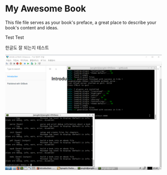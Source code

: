 # My Awesome Book

This file file serves as your book's preface, a great place to describe your book's content and ideas.

Test Test

한글도 잘 되는지 테스트

![](/assets/import.png)

